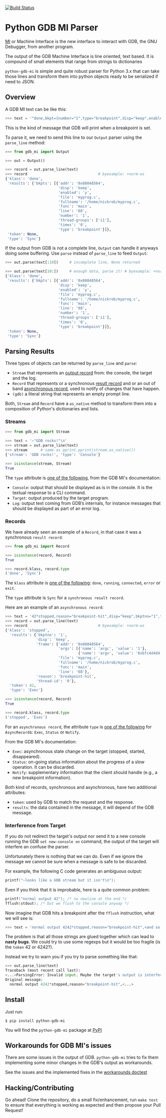 [![Build Status](https://travis-ci.org/hydra-dbg/python-gdb-mi.svg?branch=master)](https://travis-ci.org/hydra-dbg/python-gdb-mi)

# Python GDB MI Parser

[MI](https://sourceware.org/gdb/onlinedocs/gdb/GDB_002fMI.html) or
Machine Interface is the new interface to interact with GDB, the GNU Debugger,
from another program.

The output of the GDB Machine Interface is line oriented, text based.
It is compound of small elements that range from strings to dictionaries

`python-gdb-mi` is simple and quite robust parser for Python 3.x that can
take those lines and transform them into python objects ready to be serialized
if need to JSON.

## Overview

A GDB MI text can be like this:

```python
>>> text = '^done,bkpt={number="1",type="breakpoint",disp="keep",enabled="y",addr="0x08048564",func="main",file="myprog.c",fullname="/home/nickrob/myprog.c",line="68",thread-groups=["i1"],times="0"}\n'
```

This is the kind of message that GDB will print when a breakpoint is set.

To parse it, we need to send this line to our `Output` parser using the
`parse_line` method:

```python
>>> from gdb_mi import Output

>>> out = Output()

>>> record = out.parse_line(text)
>>> record                                # byexample: +norm-ws
{'klass': 'done',
 'results': {'bkpts': [{'addr': '0x08048564',
                        'disp': 'keep',
                        'enabled': 'y',
                        'file': 'myprog.c',
                        'fullname': '/home/nickrob/myprog.c',
                        'func': 'main',
                        'line': '68',
                        'number': '1',
                        'thread-groups': ['i1'],
                        'times': '0',
                        'type': 'breakpoint'}]},
 'token': None,
 'type': 'Sync'}
```

If the output from GDB is not a complete line, `Output` can handle it anyways
doing some buffering. Use `parse` instead of `parse_line` to feed `Output`:

```python
>>> out.parse(text[:10])     # incomplete line, None returned

>>> out.parse(text[10:])     # enough data, parse it! # byexample: +norm-ws
{'klass': 'done',
 'results': {'bkpts': [{'addr': '0x08048564',
                        'disp': 'keep',
                        'enabled': 'y',
                        'file': 'myprog.c',
                        'fullname': '/home/nickrob/myprog.c',
                        'func': 'main',
                        'line': '68',
                        'number': '1',
                        'thread-groups': ['i1'],
                        'times': '0',
                        'type': 'breakpoint'}]},
 'token': None,
 'type': 'Sync'}
```

## Parsing Results

Three types of objects can be returned by `parse_line` and `parse`:

 - `Stream`    that represents an [output record](https://sourceware.org/gdb/onlinedocs/gdb/GDB_002fMI-Stream-Records.html#GDB_002fMI-Stream-Records) from: the console, 
               the target and the log.
 - `Record`    that represents or a synchronous [result record](https://sourceware.org/gdb/onlinedocs/gdb/GDB_002fMI-Result-Records.html#GDB_002fMI-Result-Records) and
               or an out of band [asynchronous record](https://sourceware.org/gdb/onlinedocs/gdb/GDB_002fMI-Async-Records.html#GDB_002fMI-Async-Records), 
               used to notify of changes that have happen.
 - `(gdb)`     a literal string that represents an empty prompt line.

Both, `Stream` and `Record` have a `as_native` method to transform them into a
composition of Python's dictionaries and lists.

### Streams

```python
>>> from gdb_mi import Stream

>>> text = '~"GDB rocks!"\n'
>>> stream = out.parse_line(text)
>>> stream      # same as pprint.pprint(stream.as_native())
{'stream': 'GDB rocks!', 'type': 'Console'}

>>> isinstance(stream, Stream)
True
```

The `type` attribute is [one of the following](https://sourceware.org/gdb/onlinedocs/gdb/GDB_002fMI-Output-Syntax.html#GDB_002fMI-Output-Syntax),
from the GDB MI's documentation:
 - `Console`: output that should be displayed as is in the console.
              It is the textual response to a CLI command.
 - `Target`: output produced by the target program.
 - `Log`: output text coming from GDB’s internals, for instance messages that
          should be displayed as part of an error log.

### Records

We have already seen an example of a `Record`, in that case it was a synchronous
`result record`:

```python
>>> from gdb_mi import Record

>>> isinstance(record, Record)
True

>>> record.klass, record.type
('done', 'Sync')
```

The `klass` attribute is [one of the following](https://sourceware.org/gdb/onlinedocs/gdb/GDB_002fMI-Result-Records.html#GDB_002fMI-Result-Records): `done`, `running`, `connected`,
`error` or `exit`.

The `type` attribute is `Sync` for a `synchronous result record`.

Here are an example of an `asynchronous record`:

```python
>>> text = '42*stopped,reason="breakpoint-hit",disp="keep",bkptno="1",thread-id="0",frame={addr="0x08048564",func="main",args=[{name="argc",value="1"},{name="argv",value="0xbfc4d4d4"}],file="myprog.c",fullname="/home/nickrob/myprog.c",line="68"}\n'
>>> record = out.parse_line(text)
>>> record                                # byexample: +norm-ws
{'klass': 'stopped',
  'results': {'bkptno': '1',
              'disp': 'keep',
              'frame': {'addr': '0x08048564',
                        'args': [{'name': 'argc', 'value': '1'},
                                 {'name': 'argv', 'value': '0xbfc4d4d4'}],
                        'file': 'myprog.c',
                        'fullname': '/home/nickrob/myprog.c',
                        'func': 'main',
                        'line': '68'},
              'reason': 'breakpoint-hit',
              'thread-id': '0'},
  'token': 42,
  'type': 'Exec'}

>>> isinstance(record, Record)
True

>>> record.klass, record.type
('stopped', 'Exec')
```

For an `asynchronous record`, the attribute `type` is [one of the following](https://sourceware.org/gdb/onlinedocs/gdb/GDB_002fMI-Output-Syntax.html#GDB_002fMI-Output-Syntax) for `AsyncRecord`s:
`Exec`, `Status` or `Notify`.

From the GDB MI's documentation:
 - `Exec`: asynchronous state change on the target (stopped, started, disappeared).
 - `Status`: on-going status information about the progress of a slow operation. It can be discarded.
 - `Notify`: supplementary information that the client should handle (e.g., a new breakpoint information).


Both kind of records, synchronous and asynchronous, have two additional attributes:
 - `token`: used by GDB to match the request and the response.
 - `results`: the data contained in the message, it will depend of the GDB message.

### Interference from Target

If you do not redirect the target's output nor send it to a new console running
the GDB `set new-console on` command, the output of the target will interfere an
confuse the parser.

Unfortunately there is nothing that we can do. Even if we ignore the message
we cannot be sure when a message is safe to be discarded.

For example, the following C code generates an ambiguous output:

```c
printf("~looks like a GDB stream but it isn't\n");
```

Even if you think that it is improbable, here is a quite common problem:

```c
printf("normal output 42"); /* no newline at the end */
fflush(stdout); /* but we flush to the console anyway */
```

Now imagine that GDB hits a breakpoint after the `fflush` instruction, what we will
see is:

```python
>>> text = 'normal output 4242*stopped,reason="breakpoint-hit",<and so on...>\n'
```

The problem is that all those strings are glued together which can lead to
**nasty bugs**. We could try to use some regexps but it would be
too fragile (is the `token` 42 or 4242?).

Instead we try to warn you if you try to parse something like that:

```python
>>> out.parse_line(text)
Traceback (most recent call last):
<...>ParsingError: Invalid input. Maybe the target's output is interfering with the GDB MI's messages. Try to redirect the target's output to elsewhere or run GDB's 'set new-console on' command. Found at 0 position.
Original message:
  normal output 4242*stopped,reason="breakpoint-hit",<...>
```

## Install

Just run:

```
$ pip install python-gdb-mi
```

You will find the `python-gdb-mi` package at [PyPI](https://pypi.python.org/pypi/python-gdb-mi)

## Workarounds for GDB MI's issues

There are some issues in the output of GDB. `python-gdb-mi` tries to fix
them implementing some minor changes in the GDB's output as workarounds.

See the issues and the implemented fixes in the [workarounds doctest](regress/workarounds.rst)

## Hacking/Contributing

Go ahead! Clone the repository, do a small fix/enhancement, run `make test` to
ensure that everything is working as expected and then propose your Pull Request!


